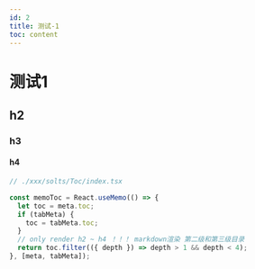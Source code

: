 ```yaml
---
id: 2
title: 测试-1
toc: content
---
```


# 测试1

## h2

### h3

#### h4

```typescript
// ./xxx/solts/Toc/index.tsx

const memoToc = React.useMemo(() => {
  let toc = meta.toc;
  if (tabMeta) {
    toc = tabMeta.toc;
  }
  // only render h2 ~ h4 ！！！ markdown渲染 第二级和第三级目录
  return toc.filter(({ depth }) => depth > 1 && depth < 4);
}, [meta, tabMeta]);
```
